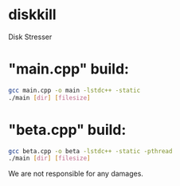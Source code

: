 # diskkill
Disk Stresser

# "main.cpp" build:
```sh
gcc main.cpp -o main -lstdc++ -static
./main [dir] [filesize]
```

# "beta.cpp" build:
```sh
gcc beta.cpp -o beta -lstdc++ -static -pthread
./main [dir] [filesize]
```

We are not responsible for any damages.
